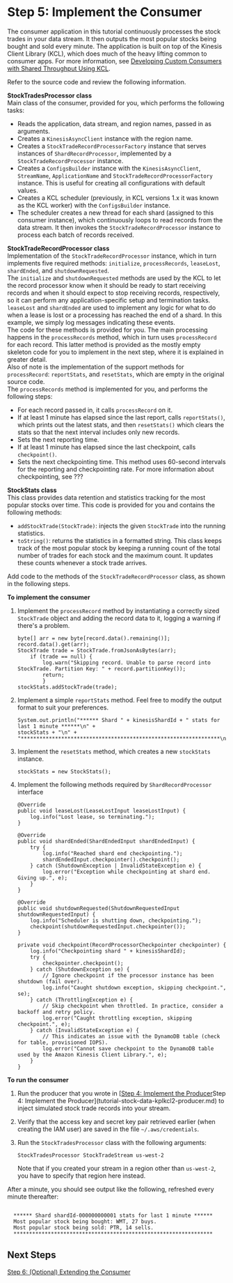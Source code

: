 # Step 5: Implement the Consumer<a name="tutorial-stock-data-kplkcl2-consumer"></a>

The consumer application in this tutorial continuously processes the stock trades in your data stream\. It then outputs the most popular stocks being bought and sold every minute\. The application is built on top of the Kinesis Client Library \(KCL\), which does much of the heavy lifting common to consumer apps\. For more information, see [Developing Custom Consumers with Shared Throughput Using KCL](shared-throughput-kcl-consumers.md)\. 

Refer to the source code and review the following information\.

**StockTradesProcessor class**  
Main class of the consumer, provided for you, which performs the following tasks:  
+ Reads the application, data stream, and region names, passed in as arguments\.
+ Creates a `KinesisAsyncClient` instance with the region name\.
+ Creates a `StockTradeRecordProcessorFactory` instance that serves instances of `ShardRecordProcessor`, implemented by a `StockTradeRecordProcessor` instance\. 
+ Creates a `ConfigsBuilder` instance with the `KinesisAsyncClient`, `StreamName`, `ApplicationName` and `StockTradeRecordProcessorFactory` instance\. This is useful for creating all configurations with default values\.
+ Creates a KCL scheduler \(previously, in KCL versions 1\.x it was known as the KCL worker\) with the `ConfigsBuilder` instance\. 
+ The scheduler creates a new thread for each shard \(assigned to this consumer instance\), which continuously loops to read records from the data stream\. It then invokes the `StockTradeRecordProcessor` instance to process each batch of records received\. 

**StockTradeRecordProcessor class**  
Implementation of the `StockTradeRecordProcessor` instance, which in turn implements five required methods: `initialize`, `processRecords`, `leaseLost`, `shardEnded`, and `shutdownRequested`\.   
The `initialize` and `shutdownRequested` methods are used by the KCL to let the record processor know when it should be ready to start receiving records and when it should expect to stop receiving records, respectively, so it can perform any application\-specific setup and termination tasks\. `leaseLost` and `shardEnded` are used to implement any logic for what to do when a lease is lost or a processing has reached the end of a shard\. In this example, we simply log messages indicating these events\.   
The code for these methods is provided for you\. The main processing happens in the `processRecords` method, which in turn uses `processRecord` for each record\. This latter method is provided as the mostly empty skeleton code for you to implement in the next step, where it is explained in greater detail\.   
Also of note is the implementation of the support methods for `processRecord`: `reportStats`, and `resetStats`, which are empty in the original source code\.   
The `processRecords` method is implemented for you, and performs the following steps:  
+ For each record passed in, it calls `processRecord` on it\. 
+ If at least 1 minute has elapsed since the last report, calls `reportStats()`, which prints out the latest stats, and then `resetStats()` which clears the stats so that the next interval includes only new records\.
+ Sets the next reporting time\.
+ If at least 1 minute has elapsed since the last checkpoint, calls `checkpoint()`\. 
+ Sets the next checkpointing time\.
This method uses 60\-second intervals for the reporting and checkpointing rate\. For more information about checkpointing, see ??? 

**StockStats class**  
This class provides data retention and statistics tracking for the most popular stocks over time\. This code is provided for you and contains the following methods:  
+ `addStockTrade(StockTrade)`: injects the given `StockTrade` into the running statistics\.
+ `toString()`: returns the statistics in a formatted string\.
This class keeps track of the most popular stock by keeping a running count of the total number of trades for each stock and the maximum count\. It updates these counts whenever a stock trade arrives\.

Add code to the methods of the `StockTradeRecordProcessor` class, as shown in the following steps\. 

**To implement the consumer**

1. Implement the `processRecord` method by instantiating a correctly sized `StockTrade` object and adding the record data to it, logging a warning if there's a problem\. 

   ```
   byte[] arr = new byte[record.data().remaining()];
   record.data().get(arr);
   StockTrade trade = StockTrade.fromJsonAsBytes(arr);
       if (trade == null) {
           log.warn("Skipping record. Unable to parse record into StockTrade. Partition Key: " + record.partitionKey());
           return;
           }
   stockStats.addStockTrade(trade);
   ```

1. Implement a simple `reportStats` method\. Feel free to modify the output format to suit your preferences\. 

   ```
   System.out.println("****** Shard " + kinesisShardId + " stats for last 1 minute ******\n" +
   stockStats + "\n" +
   "****************************************************************\n");
   ```

1. Implement the `resetStats` method, which creates a new `stockStats` instance\. 

   ```
   stockStats = new StockStats();
   ```

1. Implement the following methods required by `ShardRecordProcessor` interface

   ```
   @Override
   public void leaseLost(LeaseLostInput leaseLostInput) {
       log.info("Lost lease, so terminating.");
   }
   
   @Override
   public void shardEnded(ShardEndedInput shardEndedInput) {
       try {
           log.info("Reached shard end checkpointing.");
           shardEndedInput.checkpointer().checkpoint();
       } catch (ShutdownException | InvalidStateException e) {
           log.error("Exception while checkpointing at shard end. Giving up.", e);
       }
   }
   
   @Override
   public void shutdownRequested(ShutdownRequestedInput shutdownRequestedInput) {
       log.info("Scheduler is shutting down, checkpointing.");
       checkpoint(shutdownRequestedInput.checkpointer());
   }
   
   private void checkpoint(RecordProcessorCheckpointer checkpointer) {
       log.info("Checkpointing shard " + kinesisShardId);
       try {
           checkpointer.checkpoint();
       } catch (ShutdownException se) {
           // Ignore checkpoint if the processor instance has been shutdown (fail over).
           log.info("Caught shutdown exception, skipping checkpoint.", se);
       } catch (ThrottlingException e) {
           // Skip checkpoint when throttled. In practice, consider a backoff and retry policy.
           log.error("Caught throttling exception, skipping checkpoint.", e);
       } catch (InvalidStateException e) {
           // This indicates an issue with the DynamoDB table (check for table, provisioned IOPS).
           log.error("Cannot save checkpoint to the DynamoDB table used by the Amazon Kinesis Client Library.", e);
       }
   }
   ```

**To run the consumer**

1. Run the producer that you wrote in [[Step 4: Implement the Producer](tutorial-stock-data-kplkcl2-producer.md)Step 4: Implement the Producer](tutorial-stock-data-kplkcl2-producer.md) to inject simulated stock trade records into your stream\.

1. Verify that the access key and secret key pair retrieved earlier \(when creating the IAM user\) are saved in the file `~/.aws/credentials`\. 

1. Run the `StockTradesProcessor` class with the following arguments:

   ```
   StockTradesProcessor StockTradeStream us-west-2
   ```

   Note that if you created your stream in a region other than `us-west-2`, you have to specify that region here instead\.

After a minute, you should see output like the following, refreshed every minute thereafter:

```
  
  ****** Shard shardId-000000000001 stats for last 1 minute ******
  Most popular stock being bought: WMT, 27 buys.
  Most popular stock being sold: PTR, 14 sells.
  ****************************************************************
```

## Next Steps<a name="tutorial-stock-data-kplkcl2-consumer-next"></a>

[Step 6: \(Optional\) Extending the Consumer](tutorial-stock-data-kplkcl2-consumer-extension.md)